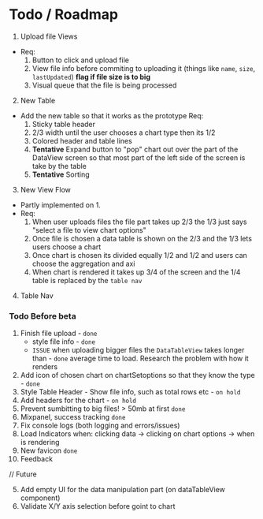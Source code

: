 # Todo / Roadmap

1. Upload file Views

- Req:
  1. Button to click and upload file
  2. View file info before commiting to uploading it (things like `name`,
     `size`, `lastUpdated`) **flag if file size is to big**
  3. Visual queue that the file is being processed

2. New Table

- Add the new table so that it works as the prototype Req:
  1. Sticky table header
  2. 2/3 width until the user chooses a chart type then its 1/2
  3. Colored header and table lines
  4. **Tentative** Expand button to "pop" chart out over the part of the
     DataView screen so that most part of the left side of the screen is take by
     the table
  5. **Tentative** Sorting

3. New View Flow

- Partly implemented on 1.
- Req:
  1. When user uploads files the file part takes up 2/3 the 1/3 just says
     "select a file to view chart options"
  2. Once file is chosen a data table is shown on the 2/3 and the 1/3 lets users
     choose a chart
  3. Once chart is chosen its divided equally 1/2 and 1/2 and users can choose
     the aggregation and axi
  4. When chart is rendered it takes up 3/4 of the screen and the 1/4 table is
     replaced by the `table nav`

4. Table Nav

### Todo Before beta

1. Finish file upload - `done`
   - style file info - `done`
   - `ISSUE` when uploading bigger files the `DataTableView` takes longer than -
     `done` average time to load. Research the problem with how it renders
2. Add icon of chosen chart on chartSetoptions so that they know the type -
   `done`
3. Style Table Header - Show file info, such as total rows etc - `on hold`
4. Add headers for the chart - `on hold`
5. Prevent sumbitting to big files! > 50mb at first `done`
6. Mixpanel, success tracking `done`
7. Fix console logs (both logging and errors/issues)
8. Load Indicators when: clicking <upload> data -> clicking <continue> on chart
   options -> when <chart> is rendering
9. New favicon `done`
10. Feedback

// Future

5. Add empty UI for the data manipulation part (on dataTableView component)
6. Validate X/Y axis selection before goint to chart
